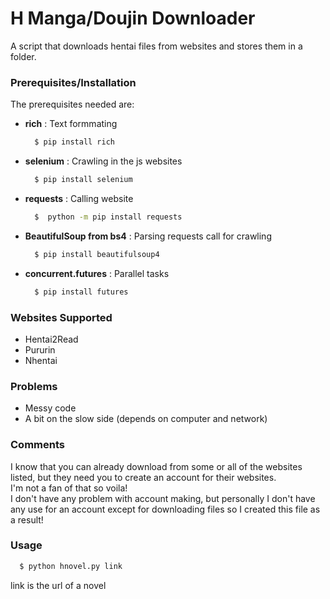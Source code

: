 # H Manga/Doujin Downloader


A script that downloads hentai files from websites and stores them in a folder. <br>

### Prerequisites/Installation

The prerequisites needed are:
  
  - **rich** : Text formmating 
    ```bash
      $ pip install rich 
    ```
  - **selenium** : Crawling in the js websites 
    ```bash
      $ pip install selenium
    ```
  - **requests** : Calling website
    ```bash
      $  python -m pip install requests
    ```
  - **BeautifulSoup from bs4** : Parsing requests call for crawling
    ```bash
      $ pip install beautifulsoup4
    ```
  - **concurrent.futures** : Parallel tasks
    ```bash
      $ pip install futures
    ```

### Websites Supported

 - Hentai2Read
 - Pururin
 - Nhentai

### Problems
 - Messy code
 - A bit on the slow side (depends on computer and network)

### Comments

  I know that you can already download from some or all of the websites listed, but they need you to create an account for their websites. <br>
  I'm not a fan of that so voila! <br>
  I don't have any problem with account making, but personally I don't have any use for an account except for downloading files so I created this file as a result!

### Usage 
  ```bash
    $ python hnovel.py link 
  ```
  link is the url of a novel 
